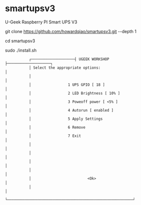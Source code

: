 # smartupsv3

U-Geek Raspberry PI Smart UPS V3

git clone https://github.com/howardqiao/smartupsv3.git --depth 1

cd smartupsv3

sudo ./install.sh



               ┌────────────────────┤ UGEEK WORKSHOP ├────────────────────┐
               │ Select the appropriate options:                          │
               │                                                          │
               │                 1 UPS GPIO [ 18 ]                        │
               │                 2 LED Brightness [ 10% ]                 │
               │                 3 Poweoff power [ <5% ]                  │
               │                 4 Autorun [ enabled ]                    │
               │                 5 Apply Settings                         │
               │                 6 Remove                                 │
               │                 7 Exit                                   │
               │                                                          │
               │                                                          │
               │                                                          │
               │                                                          │
               │                          <Ok>                            │
               │                                                          │
               └──────────────────────────────────────────────────────────┘

